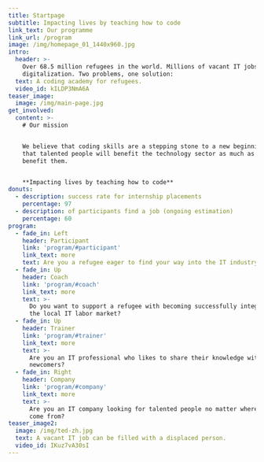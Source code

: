 ```yaml
---
title: Startpage
subtitle: Impacting lives by teaching how to code
link_text: Our programme
link_url: /program
image: /img/homepage_01_1440x960.jpg
intro:
  header: >-
    Over 68.5 million refugees in the world. Millions of vacant IT jobs due to
    digitalization. Two problems, one solution:
  text: A coding academy for refugees.
  video_id: kILDP3NmA6A
teaser_image:
  image: /img/main-page.jpg
get_involved:
  content: >-
    # Our mission


    We believe that coding skills are a stepping stone to a new beginning and
    that talented people will benefit the technology sector as much as it can
    benefit them.


    **Impacting lives by teaching how to code**
donuts:
  - description: success rate for internship placements
    percentage: 97
  - description: of participants find a job (ongoing estimation)
    percentage: 60
program:
  - fade_in: Left
    header: Participant
    link: 'program/#participant'
    link_text: more
    text: Are you a refugee eager to find your way into the IT industry?
  - fade_in: Up
    header: Coach
    link: 'program/#coach'
    link_text: more
    text: >-
      Do you want to support a refugee with becoming successfully integrated in
      the local IT labor market?
  - fade_in: Up
    header: Trainer
    link: 'program/#trainer'
    link_text: more
    text: >-
      Are you an IT professional who likes to share their knowledge with
      newcomers?
  - fade_in: Right
    header: Company
    link: 'program/#company'
    link_text: more
    text: >-
      Are you an IT company looking for talented people no matter where they
      come from?
teaser_image2:
  image: /img/ted-zh.jpg
  text: A vacant IT job can be filled with a displaced person.
  video_id: IKuz7vA30sI
---
```


